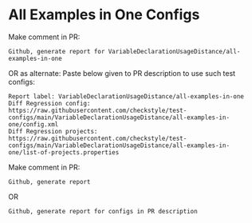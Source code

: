 # All Examples in One Configs
Make comment in PR:
```
Github, generate report for VariableDeclarationUsageDistance/all-examples-in-one
```
OR as alternate:
Paste below given to PR description to use such test configs:
```
Report label: VariableDeclarationUsageDistance/all-examples-in-one
Diff Regression config: https://raw.githubusercontent.com/checkstyle/test-configs/main/VariableDeclarationUsageDistance/all-examples-in-one/config.xml
Diff Regression projects: https://raw.githubusercontent.com/checkstyle/test-configs/main/VariableDeclarationUsageDistance/all-examples-in-one/list-of-projects.properties
```
Make comment in PR:
```
Github, generate report
```
OR
```
Github, generate report for configs in PR description
```
